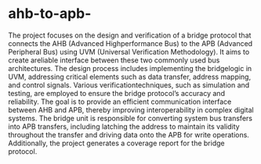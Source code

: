 # ahb-to-apb-
The project focuses on the design and verification of a bridge protocol that connects the AHB (Advanced Highperformance Bus) to the APB (Advanced Peripheral Bus) using UVM (Universal Verification Methodology). It aims to create areliable interface between these two commonly used bus architectures. The design process includes implementing the bridgelogic in UVM, addressing critical elements such as data transfer, address mapping, and control signals. Various verificationtechniques, such as simulation and testing, are employed to ensure the bridge protocol’s accuracy and reliability. The goal is to provide an efficient communication interface between AHB and APB, thereby improving interoperability in complex digital systems. The bridge unit is responsible for converting system bus transfers into APB transfers, including latching the address to maintain its validity throughout the transfer and driving data onto the APB for write operations. Additionally, the project generates a coverage report for the bridge protocol.
